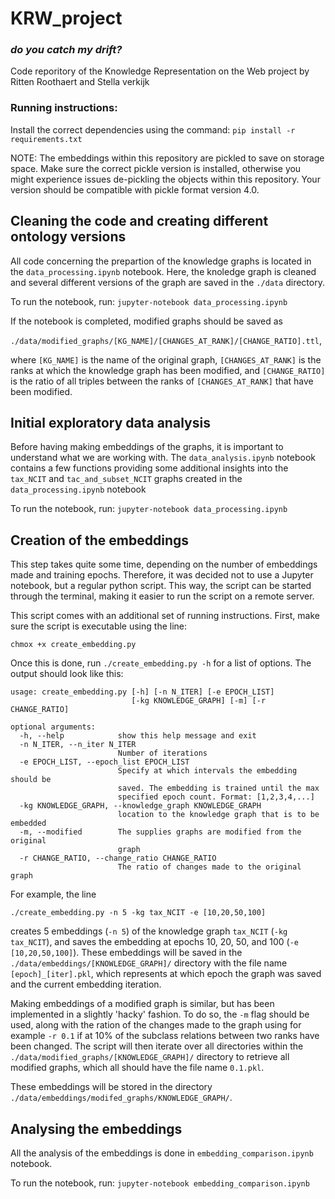 # KRW_project
### _do you catch my drift?_
Code reporitory of the Knowledge Representation on the Web project by Ritten Roothaert and Stella verkijk

### Running instructions:
Install the correct dependencies using the command: ```pip install -r requirements.txt```

NOTE: The embeddings within this repository are pickled to save on storage space. Make sure the correct pickle version 
is installed, otherwise you might experience issues de-pickling the objects within this repository. Your version should 
be compatible with pickle format version 4.0.


## Cleaning the code and creating different ontology versions
All code concerning the prepartion of the knowledge graphs is located in the `data_processing.ipynb` notebook. Here, 
the knoledge graph is cleaned and several different versions of the graph are saved in the `./data` directory.

To run the notebook, run: `jupyter-notebook data_processing.ipynb`

If the notebook is completed, modified graphs should be saved as 

`./data/modified_graphs/[KG_NAME]/[CHANGES_AT_RANK]/[CHANGE_RATIO].ttl`,

where `[KG_NAME]` is the name of the original graph, `[CHANGES_AT_RANK]` is the ranks at which the knowledge graph has 
been modified, and `[CHANGE_RATIO]` is the ratio of all triples between the ranks of `[CHANGES_AT_RANK]` that have been 
modified.

## Initial exploratory data analysis
Before having making embeddings of the graphs, it is important to understand what we are working with. The 
`data_analysis.ipynb` notebook contains a few functions providing some additional insights into the `tax_NCIT` 
and `tac_and_subset_NCIT` graphs created in the `data_processing.ipynb` notebook

To run the notebook, run: `jupyter-notebook data_processing.ipynb`

## Creation of the embeddings
This step takes quite some time, depending on the number of embeddings made and training epochs. Therefore, it was 
decided not to use a Jupyter notebook, but a regular python script. This way, the script can be started through the 
terminal, making it easier to run the script on a remote server. 

This script comes with an additional set of running instructions. First, make sure the script is executable using the 
line:

`chmox +x create_embedding.py`

Once this is done, run `./create_embedding.py -h` for a list of options. The output should look like this:

```
usage: create_embedding.py [-h] [-n N_ITER] [-e EPOCH_LIST]
                           [-kg KNOWLEDGE_GRAPH] [-m] [-r CHANGE_RATIO]

optional arguments:
  -h, --help            show this help message and exit
  -n N_ITER, --n_iter N_ITER
                        Number of iterations
  -e EPOCH_LIST, --epoch_list EPOCH_LIST
                        Specify at which intervals the embedding should be
                        saved. The embedding is trained until the max
                        specified epoch count. Format: [1,2,3,4,...]
  -kg KNOWLEDGE_GRAPH, --knowledge_graph KNOWLEDGE_GRAPH
                        location to the knowledge graph that is to be embedded
  -m, --modified        The supplies graphs are modified from the original
                        graph
  -r CHANGE_RATIO, --change_ratio CHANGE_RATIO
                        The ratio of changes made to the original graph
```
For example, the line 

`./create_embedding.py -n 5 -kg tax_NCIT -e [10,20,50,100]` 

creates 5 embeddings
(`-n 5`) of the knowledge graph `tax_NCIT` (`-kg tax_NCIT`), and saves the embedding at epochs 10, 20, 50, and 100 
(`-e [10,20,50,100]`). These embeddings will be saved in the `./data/embeddings/[KNOWLEDGE_GRAPH]/` directory with the 
file name `[epoch]_[iter].pkl`, which represents at which epoch the graph was saved and the current embedding iteration.

Making embeddings of a modified graph is similar, but has been implemented in a slightly 'hacky' fashion. To do so, the
`-m` flag should be used, along with the ration of the changes made to the graph using for example `-r 0.1` if at 10% of 
the subclass relations between two ranks have been changed. The script will then iterate over all directories within the 
`./data/modified_graphs/[KNOWLEDGE_GRAPH]/` directory to retrieve all modified graphs, which all should have the 
file name `0.1.pkl`. 

These embeddings will be stored in the directory `./data/embeddings/modifed_graphs/KNOWLEDGE_GRAPH/`.

## Analysing the embeddings

All the analysis of the embeddings is done in `embedding_comparison.ipynb` notebook. 

To run the notebook, run: `jupyter-notebook embedding_comparison.ipynb`


